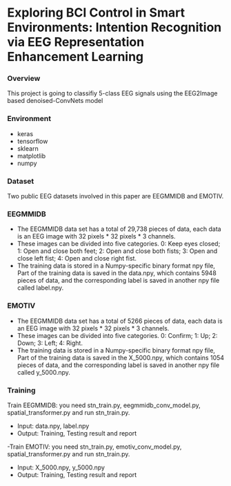 # Exploring BCI Control in Smart Environments: Intention Recognition via EEG Representation Enhancement Learning


### Overview
This project is going to classifiy 5-class EEG signals using  the EEG2Image based denoised-ConvNets model

### Environment
- keras
- tensorflow
- sklearn
- matplotlib
- numpy

### Dataset

Two public EEG datasets involved in this paper are EEGMMIDB and EMOTIV.

### EEGMMIDB
  - The EEGMMIDB data set has a total of 29,738 pieces of data, each data is an EEG image with 32 pixels * 32 pixels * 3 channels.
  - These images can be divided into five categories. 0: Keep eyes closed; 1: Open and close both feet; 2: Open and close both fists; 3: Open and close left fist; 4: Open and close right fist.
  - The training data is stored in a Numpy-specific binary format npy file, Part of the training data is saved in the data.npy, which contains 5948 pieces of data, and the corresponding label is saved in another npy file called label.npy. 

 ### EMOTIV
  - The EEGMMIDB data set has a total of 5266 pieces of data, each data is an EEG image with 32 pixels * 32 pixels * 3 channels.
  - These images can be divided into five categories. 0: Confirm; 1: Up; 2: Down; 3: Left; 4: Right.
  - The training data is stored in a Numpy-specific binary format npy file, Part of the training data is saved in the X_5000.npy, which contains 1054 pieces of data, and the corresponding label is saved in another npy file called y_5000.npy.

### Training 
Train EEGMMIDB: you need stn_train.py, eegmmidb_conv_model.py, spatial_transformer.py and run stn_train.py.
- Input: data.npy, label.npy
- Output: Training, Testing result and report

-Train EMOTIV: you need stn_train.py, emotiv_conv_model.py,  spatial_transformer.py and run stn_train.py.
- Input: X_5000.npy, y_5000.npy
- Output: Training, Testing result and report

[//]: # (These are reference links used in the body of this note and get stripped out when the markdown processor does its job. There is no need to format nicely because it shouldn't be seen. Thanks SO - http://stackoverflow.com/questions/4823468/store-comments-in-markdown-syntax)


   [dill]: <https://github.com/joemccann/dillinger>
   [git-repo-url]: <https://github.com/joemccann/dillinger.git>
   [john gruber]: <http://daringfireball.net>
   [df1]: <http://daringfireball.net/projects/markdown/>
   [markdown-it]: <https://github.com/markdown-it/markdown-it>
   [Ace Editor]: <http://ace.ajax.org>
   [node.js]: <http://nodejs.org>
   [Twitter Bootstrap]: <http://twitter.github.com/bootstrap/>
   [jQuery]: <http://jquery.com>
   [@tjholowaychuk]: <http://twitter.com/tjholowaychuk>
   [express]: <http://expressjs.com>
   [AngularJS]: <http://angularjs.org>
   [Gulp]: <http://gulpjs.com>

   [PlDb]: <https://github.com/joemccann/dillinger/tree/master/plugins/dropbox/README.md>
   [PlGh]: <https://github.com/joemccann/dillinger/tree/master/plugins/github/README.md>
   [PlGd]: <https://github.com/joemccann/dillinger/tree/master/plugins/googledrive/README.md>
   [PlOd]: <https://github.com/joemccann/dillinger/tree/master/plugins/onedrive/README.md>
   [PlMe]: <https://github.com/joemccann/dillinger/tree/master/plugins/medium/README.md>
   [PlGa]: <https://github.com/RahulHP/dillinger/blob/master/plugins/googleanalytics/README.md>
